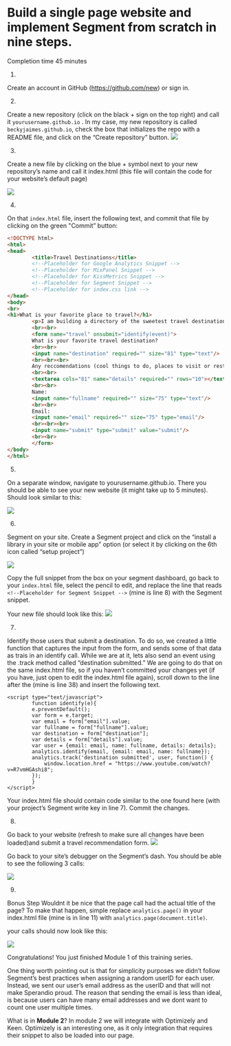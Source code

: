 
# Build a single page website and implement Segment from scratch in nine steps. 
Completion time 45 minutes

1.
Create an account in GitHub (https://github.com/new) or sign in.

2.
Create a new repository (click on the black + sign on the top right) and call it `yourusername.github.io` . In my case, my new repository is called `beckyjaimes.github.io`, check the box that initializes the repo with a README file, and click on the “Create repository” button.
![](https://cloudup.com/ch3rFGk5D3P)

3.
Create a new file by clicking on the blue + symbol next to your new repository’s name and call it index.html (this file will contain the code for your website’s default page)

![](https://cloudup.com/c0cFaR-2xwe)

4.
On that `index.html` file, insert the following text, and commit that file by clicking on the green "Commit” button:

```html 
<!DOCTYPE html>
<html>
<head>
        <title>Travel Destinations</title>
        <!--Placeholder for Google Analytics Snippet -->
        <!--Placeholder for MixPanel Snippet -->
        <!--Placeholder for KissMetrics Snippet -->
        <!--Placeholder for Segment Snippet -->
        <!--Placeholder for index.css link -->
</head>
<body>    
<br>
<h1>What is your favorite place to travel?</h1>
        <p>I am building a directory of the sweetest travel destinations.</p>
        <br><br>
        <form name="travel" onsubmit="identify(event)">
        What is your favorite travel destination?
        <br><br>
        <input name="destination" required="" size="81" type="text"/>
        <br><br><br>
        Any reccomendations (cool things to do, places to visit or restaurants to eat)?
        <br><br>
        <textarea cols="81" name="details" required="" rows="10"></textarea>
        <br><br>
        Name:
        <input name="fullname" required="" size="75" type="text"/>
        <br><br>
        Email:
        <input name="email" required="" size="75" type="email"/>
        <br><br><br>
        <input name="submit" type="submit" value="submit"/>
        <br><br>
        </form>       
</body>
</html>
```

5.
On a separate window, navigate to  yourusername.github.io. There you should be able to see your new website (it might take up to 5 minutes). Should look similar to this:

![](https://cloudup.com/c7XrmvISWfJ)


6.
Segment on your site. 
Create a Segment project and click on the “install a library in your site or mobile app” option (or select it by clicking on the 6th icon called “setup project”)

![](https://cloudup.com/co7DtWt5aOO)

Copy the full snippet from the box on your segment dashboard, go back to your `index.html` file, select the pencil to edit, and replace the line that reads `<!--Placeholder for Segment Snippet -->` (mine is line 8) with the Segment snippet.

Your new file should look like this:
![](https://cloudup.com/ckTqBYoDp7L)

7.
Identify those users that submit a destination. To do so, we created a little function that captures the input from the form, and sends some of that data as trais in an identify call. While we are at it, lets also send an event using the .track method called “destination submitted.”  We are going to do that on the same index.html file, so if you haven’t committed your changes yet (if you have, just open to edit the index.html file again), scroll down to the line after the </form> (mine is line 38) and insert the following text.
```   
<script type="text/javascript">
        function identify(e){
        e.preventDefault();
        var form = e.target;
        var email = form["email"].value;
        var fullname = form["fullname"].value;
        var destination = form["destination"];
        var details = form["details"].value;
        var user = {email: email, name: fullname, details: details};
        analytics.identify(email, {email: email, name: fullname});
        analytics.track('destination submitted', user, function() {
            window.location.href = "https://www.youtube.com/watch?v=R7vmHGAshi8";
        });
        }
</script>
```
Your index.html file should contain code similar to the one found here (with your project’s Segment write key in line 7). Commit the changes. 

8.
Go back to your website (refresh to make sure all changes have been loaded)and submit a travel recommendation form.
![](https://cloudup.com/cdWxA9BwOdr)

Go back to your site’s debugger on the Segment’s dash. You should be able to see the following 3 calls:

![](https://cloudup.com/c245KeijI5E)

9.
Bonus Step
Wouldnt it be nice that the page call had the actual title of the page? To make that happen, simple replace `analytics.page()` in your index.html file (mine is in line 11) with  `analytics.page(document.title)`.

your calls should now look like this:

![](https://cloudup.com/cbaLOR5Jjjb)

Congratulations! You just finished Module 1 of this training series.

One thing worth pointing out is that for simplicity purposes we didn’t follow Segment’s best practices when assigning a random userID for each user. Instead, we sent our user’s email address as the userID and that will not make Sperandio proud. The reason that sending the email is less than ideal, is because users can have many email addresses and we dont want to count one user multiple times.

What is in **Module 2**?  In module 2 we will  integrate with Optimizely and Keen. Optimizely is an interesting one, as it only integration that requires their snippet to also be loaded into our page.